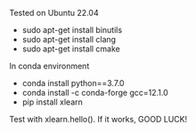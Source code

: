 Tested on Ubuntu 22.04
- sudo apt-get install binutils
- sudo apt-get install clang
- sudo apt-get install cmake

In conda environment
- conda install python==3.7.0
- conda install -c conda-forge gcc=12.1.0
- pip install xlearn

Test with xlearn.hello(). If it works, GOOD LUCK!
